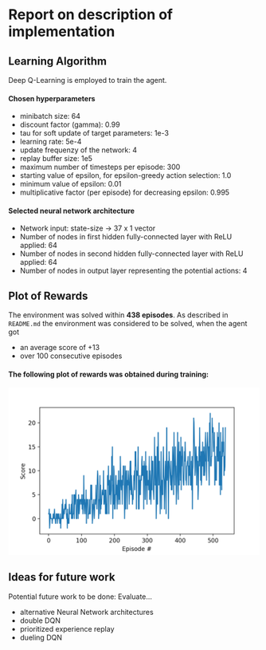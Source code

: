 # Report on description of implementation

## Learning Algorithm
Deep Q-Learning is employed to train the agent.

#### Chosen hyperparameters
* minibatch size: 64
* discount factor (gamma): 0.99
* tau for soft update of target parameters: 1e-3
* learning rate: 5e-4
* update frequenzy of the network: 4
* replay buffer size: 1e5
* maximum number of timesteps per episode: 300
* starting value of epsilon, for epsilon-greedy action selection: 1.0
* minimum value of epsilon: 0.01
* multiplicative factor (per episode) for decreasing epsilon: 0.995

#### Selected neural network architecture
* Network input: state-size -> 37 x 1 vector
* Number of nodes in first hidden fully-connected layer with ReLU applied: 64
* Number of nodes in second hidden fully-connected layer with ReLU applied: 64
* Number of nodes in output layer representing the potential actions: 4

## Plot of Rewards
The environment was solved within **438 episodes**.
As described in `README.md` the environment was considered to be solved, when the agent got
* an average score of +13
* over 100 consecutive episodes

#### The following plot of rewards was obtained during training:
![Alt text](plots/plot_of_rewards.png?raw=true "Title")

## Ideas for future work
Potential future work to be done:
Evaluate... 
* alternative Neural Network architectures
* double DQN
* prioritized experience replay
* dueling DQN
